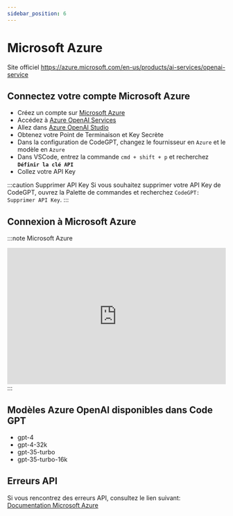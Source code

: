 ```yaml
---
sidebar_position: 6
---
```


# Microsoft Azure

Site officiel https://azure.microsoft.com/en-us/products/ai-services/openai-service

## Connectez votre compte Microsoft Azure
- Créez un compte sur [Microsoft Azure](https://azure.microsoft.com/en-us/free)
- Accédez à [Azure OpenAI Services](https://azure.microsoft.com/en-us/products/ai-services/openai-service)
- Allez dans [Azure OpenAI Studio](https://oai.azure.com/)
- Obtenez votre Point de Terminaison et Key Secrète
- Dans la configuration de CodeGPT, changez le fournisseur en ```Azure``` et le modèle en ```Azure```
- Dans VSCode, entrez la commande ```cmd + shift + p``` et recherchez **`Définir la clé API`**
- Collez votre API Key

:::caution Supprimer API Key
Si vous souhaitez supprimer votre API Key de CodeGPT, ouvrez la Palette de commandes et recherchez `CodeGPT: Supprimer API Key`.
:::

## Connexion à Microsoft Azure
:::note Microsoft Azure
<iframe width="100%" height="315" src="https://www.youtube.com/embed/bIChZZjgE_k?si=YIED37k2djgG6-ch" title="Lecteur vidéo YouTube" frameborder="0" allow="accelerometer; autoplay; clipboard-write; encrypted-media; gyroscope; picture-in-picture; web-share" allowfullscreen></iframe>
:::

## Modèles Azure OpenAI disponibles dans Code GPT
- gpt-4
- gpt-4-32k
- gpt-35-turbo
- gpt-35-turbo-16k

## Erreurs API
Si vous rencontrez des erreurs API, consultez le lien suivant: [Documentation Microsoft Azure](https://azure.microsoft.com/en-us/products/ai-services/openai-service/)

